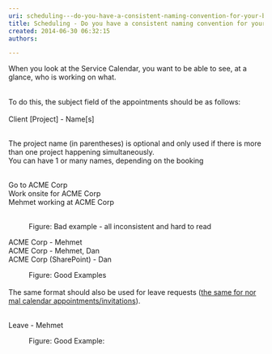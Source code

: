 ```yaml
---
uri: scheduling---do-you-have-a-consistent-naming-convention-for-your-bookings
title: Scheduling - Do you have a consistent naming convention for your bookings?
created: 2014-06-30 06:32:15
authors:

---
```





<span class='intro'> When you look at the Service Calendar, you want to be able to see, at a glance, who is working on what.<div><br></div><div><span style="line-height&#58;20.7999992370605px;">​</span><span style="line-height&#58;20.7999992370605px;">To do this, the subject field of the appointments should be as follows&#58;</span><br></div> </span>

Client [Project] - Name[s]<br>
<div>
   <br>
</div><div>The project name (in parentheses)&#160;is optional and only used if there is&#160;more than one project happening simultaneously.</div><div>You can have 1 or many names, dep​ending on the booking</div><div>
   <br>
</div><p class="ssw15-rteElement-GreyBox">Go to ACME Corp​​<br>Work onsite for ACME Corp<br>Mehmet working at&#160;ACME Corp<br></p><br><dd class="ssw15-rteElement-FigureBad">Figure&#58; Bad example - all inconsistent​ and hard to read​​​</dd><p class="ssw15-rteElement-GreyBox">ACME Corp - Mehmet<br>
ACME Corp - Mehmet, Dan<br>ACME Corp (SharePoint) - Dan</p><div><dd class="ssw15-rteElement-FigureGood">Figure&#58;&#160;Good Examples</dd>
   <br>
</div><div>The same format should also be used for leave requests (<a href="/appointments-do-you-show-all-the-necessary-information-in-the-subject">the same for nor​mal calendar appointments/invitations</a>).</div><div><br></div><p class="ssw15-rteElement-GreyBox">Leave - Mehmet<br></p><dd class="ssw15-rteElement-FigureGood">Figure&#58; Good&#160;Example&#58;&#160;</dd>


